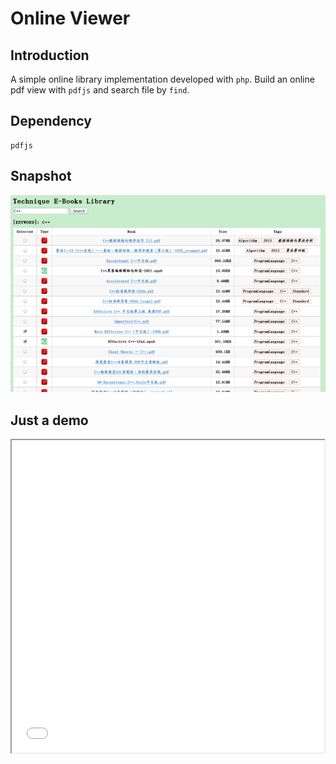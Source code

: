# Online Viewer
## Introduction
A simple online library implementation developed with `php`.
Build an online pdf view with `pdfjs` and search file by `find`. 
## Dependency
```
pdfjs
```
## Snapshot
![demo](./demo2.png)

## Just a demo
<iframe height=500 width=500 src="./library.gif">



![library](./library.gif)

## TODO FUNCTION
- SLECT ALL
- NGNIX CONFIG 
- RECORD CLIENT IP
- RECOMMENDATION
 

